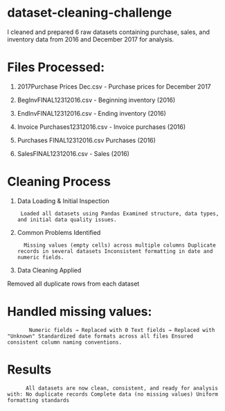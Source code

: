 # dataset-cleaning-challenge﻿ ﻿ ﻿ 

I cleaned and prepared 6 raw datasets containing purchase, sales, and inventory data from 2016 and December 2017 for analysis.

# Files Processed:

1. 2017Purchase Prices Dec.csv - Purchase prices for December 2017

2. BegInvFINAL12312016.csv - Beginning inventory (2016)

3. EndInvFINAL12312016.csv - Ending inventory (2016)

4. Invoice Purchases12312016.csv - Invoice purchases (2016)

5. Purchases FINAL12312016.csv Purchases (2016)

6. SalesFINAL12312016.csv - Sales (2016)

# Cleaning Process

   1. Data Loading & Initial Inspection

           Loaded all datasets using Pandas Examined structure, data types, and initial data quality issues.

  2. Common Problems Identified

           Missing values (empty cells) across multiple columns Duplicate records in several datasets Inconsistent formatting in date and numeric fields.

3. Data Cleaning Applied

Removed all duplicate rows from each dataset

# Handled missing values:

           Numeric fields → Replaced with 0 Text fields → Replaced with "Unknown" Standardized date formats across all files Ensured consistent column naming conventions.

# Results

          All datasets are now clean, consistent, and ready for analysis with: No duplicate records Complete data (no missing values) Uniform formatting standards


